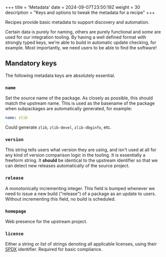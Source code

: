 +++
title = 'Metadata'
date = 2024-09-07T23:50:19Z
weight = 30
description = "Keys and options to tweak the metadata for a recipe"
+++

Recipes provide basic metadata to support discovery and automation.

Certain data is purely for naming, others are purely functional and *some* are used for our integration tooling. By having a well defined format with strongly typed keys, we're able to build in automatic update checking, for example. Most importantly, we need users to be able to find the software!

## Mandatory keys

The following metadata keys are absolutely essential.

### `name`

Set the source name of the package. As closely as possible, this should match the upstream name. This is used as the basename of the package when subpackages are automatically generated, for example:

```yaml
name: zlib
```

Could generate `zlib`, `zlib-devel`, `zlib-dbginfo`, etc.

### `version`

This string tells users what version they are using, and isn't used at all for any kind of version comparison logic in the tooling. It is
essentially a freeform string. It **should** be identical to the upstream identifier so that we can detect new releases automatically of the
source project.

### `release`

A monotonically incrementing integer. This field is bumped whenever we need to issue a new build ("release") of a package as an update to users.
Without incrementing this field, no build is scheduled.

### `homepage`

Web presence for the upstream project.

### `license`

Either a string or list of strings denoting all applicable licenses, using their [SPDX](https://spdx.org) identifier. Required for basic compliance.
